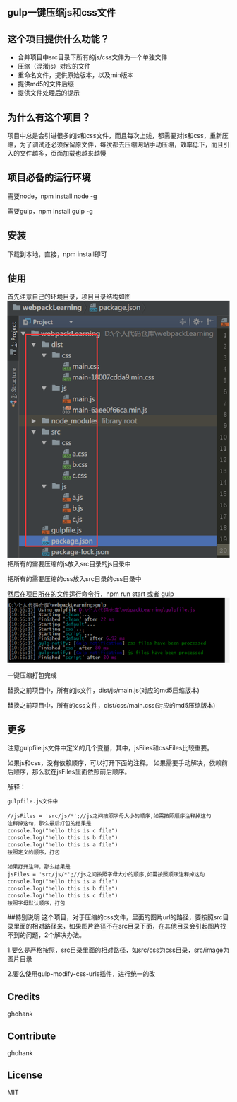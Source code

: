 ## gulp一键压缩js和css文件

## 这个项目提供什么功能？
- 合并项目中src目录下所有的js/css文件为一个单独文件
- 压缩（混淆js）对应的文件
- 重命名文件，提供原始版本，以及min版本
- 提供md5的文件后缀
- 提供文件处理后的提示

## 为什么有这个项目？

  项目中总是会引进很多的js和css文件，而且每次上线，都需要对js和css，重新压缩，为了调试还必须保留原文件，每次都去压缩网站手动压缩，效率低下，而且引入的文件越多，页面加载也越来越慢


## 项目必备的运行环境

  需要node，npm install node -g

  需要gulp，npm install gulp -g

## 安装

  下载到本地，直接，npm install即可 

## 使用

  首先注意自己的环境目录，项目目录结构如图![gulp](images/gulp.png)
  把所有的需要压缩的js放入src目录的js目录中
  
  把所有的需要压缩的css放入src目录的css目录中
  
  然后在项目所在的文件运行命令行，npm run start 或者 gulp
  ![gulp](images/run.png)
  
  一键压缩打包完成
  
  替换之前项目中，所有的js文件，dist/js/main.js(对应的md5压缩版本)
  
  替换之前项目中，所有的css文件，dist/css/main.css(对应的md5压缩版本)


## 更多

  注意gulpfile.js文件中定义的几个变量，其中，jsFiles和cssFiles比较重要。
  
  如果js和css，没有依赖顺序，可以打开下面的注释。
  如果需要手动解决，依赖前后顺序，那么就在jsFiles里面依照前后顺序。
  
  解释：
    
    gulpfile.js文件中
    
    //jsFiles = 'src/js/*';//js之间按照字母大小的顺序,如需按照顺序注释掉这句
    注释掉这句，那么最后打包的结果是
    console.log("hello this is c file")
    console.log("hello this is b file")
    console.log("hello this is a file")
    按照定义的顺序，打包
    
    如果打开注释，那么结果是
    jsFiles = 'src/js/*';//js之间按照字母大小的顺序,如需按照顺序注释掉这句
    console.log("hello this is a file")
    console.log("hello this is b file")
    console.log("hello this is c file")
    按照字母默认顺序，打包

##特别说明
这个项目，对于压缩的css文件，里面的图片url的路径，要按照src目录里面的相对路径来，如果图片路径不在src目录下面，在其他目录会引起图片找不到的问题，2个解决办法。

1.要么是严格按照，src目录里面的相对路径，如src/css为css目录，src/image为图片目录

2.要么使用gulp-modify-css-urls插件，进行统一的改
## Credits

ghohank

## Contribute

 ghohank 

## License

  MIT
